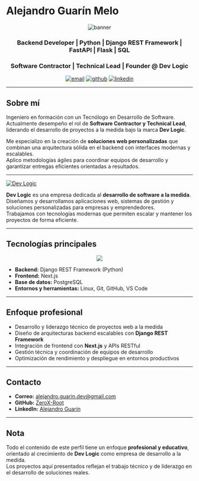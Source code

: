 # Alejandro Guarín Melo

<p align="center">
  <img src="https://github.com/ZeroX-Root/ZeroX-Root/blob/main/bannerGit.png" alt="banner" />
</p>

<h3 align="center">Backend Developer | Python | Django REST Framework | FastAPI | Flask | SQL</h3>

<h3 align="center">Software Contractor | Technical Lead | Founder @ Dev Logic</h3>

<p align="center">
  <a href="mailto:alejandro.guarin.dev@gmail.com"><img src="https://img.shields.io/badge/Email-D14836?style=for-the-badge&logo=gmail&logoColor=white" alt="email"/></a>
  <a href="https://github.com/ZeroX-Root"><img src="https://img.shields.io/badge/GitHub-000000?style=for-the-badge&logo=github&logoColor=white" alt="github"/></a>
  <a href="https://www.linkedin.com/in/alejandro-guarin-melo/" target="_blank"><img src="https://img.shields.io/badge/LinkedIn-0A66C2?style=for-the-badge&logo=linkedin&logoColor=white" alt="linkedin"/></a>
</p>

---

## Sobre mí

Ingeniero en formación con un Tecnólogo en Desarrollo de Software.  
Actualmente desempeño el rol de **Software Contractor y Technical Lead**, liderando el desarrollo de proyectos a la medida bajo la marca **Dev Logic**.

Me especializo en la creación de **soluciones web personalizadas** que combinan una arquitectura sólida en el backend con interfaces modernas y escalables.  
Aplico metodologías ágiles para coordinar equipos de desarrollo y garantizar entregas eficientes orientadas a resultados.

---

[![Dev Logic](https://img.shields.io/badge/Dev%20Logic-Desarrollo%20de%20Software-blue?style=for-the-badge)](https://github.com/Dev-Logic-Desarrollo-de-software/Dev-Logic-Desarrollo-de-software)

**Dev Logic** es una empresa dedicada al **desarrollo de software a la medida**.  
Diseñamos y desarrollamos aplicaciones web, sistemas de gestión y soluciones personalizadas para empresas y emprendedores.  
Trabajamos con tecnologías modernas que permiten escalar y mantener los proyectos de forma eficiente.

---

## Tecnologías principales

<p align="center">
  <img src="https://skillicons.dev/icons?i=python,django,nextjs,postgres,git,github,linux,vscode&theme=dark" />
</p>

- **Backend:** Django REST Framework (Python)  
- **Frontend:** Next.js  
- **Base de datos:** PostgreSQL  
- **Entornos y herramientas:** Linux, Git, GitHub, VS Code  

---

## Enfoque profesional

- Desarrollo y liderazgo técnico de proyectos web a la medida  
- Diseño de arquitecturas backend escalables con **Django REST Framework**  
- Integración de frontend con **Next.js** y APIs RESTful  
- Gestión técnica y coordinación de equipos de desarrollo  
- Optimización de rendimiento y despliegue en entornos productivos  

---

## Contacto

- **Correo:** [alejandro.guarin.dev@gmail.com](mailto:alejandro.guarin.dev@gmail.com)  
- **GitHub:** [ZeroX-Root](https://github.com/ZeroX-Root)  
- **LinkedIn:** [Alejandro Guarín](https://www.linkedin.com/in/alejandro-guarin-melo/)  

---

## Nota

Todo el contenido de este perfil tiene un enfoque **profesional y educativo**, orientado al crecimiento de **Dev Logic** como empresa de desarrollo a la medida.  
Los proyectos aquí presentados reflejan el trabajo técnico y de liderazgo en el desarrollo de soluciones reales.
